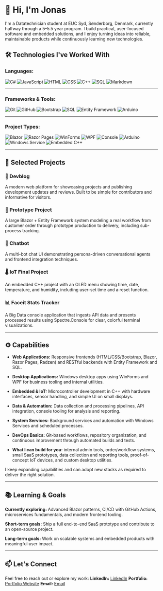 # 👋 Hi, I'm Jonas

I'm a Datatechnician student at EUC Syd, Sønderborg, Denmark, currently halfway through a 5–5.5 year program. I build practical, user-focused software and embedded solutions, and I enjoy turning ideas into reliable, maintainable products while continuously learning new technologies.

## 🛠️ Technologies I've Worked With
### **Languages:**

![C#](https://img.shields.io/badge/C%23-8A2BE2?logo=csharp&logoColor=purple&style=plastic)
![JavaScript](https://img.shields.io/badge/JAVASCRIPT-yellow?logo=javascript&logoColor=black&style=plastic)
![HTML](https://img.shields.io/badge/HTML5-orange?logo=html5&logoColor=white&style=plastic)
![CSS](https://img.shields.io/badge/CSS-black?logo=css&logoColor=lightblue&style=plastic)
![C++](https://img.shields.io/badge/C++-blue?logo=cplusplus&logoColor=white&style=plastic)
![SQL](https://img.shields.io/badge/SQL-orange?logo=sqlite&logoColor=white&style=plastic)
![Markdown](https://img.shields.io/badge/MARKDOWN-white?logo=markdown&logoColor=black&style=plastic)

---
### **Frameworks & Tools:**

![Git](https://img.shields.io/badge/GIT-orange?logo=git&logoColor=white&style=plastic)
![GitHub](https://img.shields.io/badge/GITHUB-black?logo=github&logoColor=white&style=plastic)
![Bootstrap](https://img.shields.io/badge/BOOTSTRAP-purple?logo=bootstrap&logoColor=white&style=plastic)
![SQL](https://img.shields.io/badge/SQL-orange?logo=mysql&logoColor=blue&style=plastic)
![Entity Framework](https://img.shields.io/badge/ENTITY%20FRAMEWORK-white?logo=dotnet&logoColor=purple&style=plastic)
![Arduino](https://img.shields.io/badge/ARDUINO-turquoise?logo=arduino&logoColor=white&style=plastic)

---
### **Project Types:**

![Blazor](https://img.shields.io/badge/Blazor-.NET-512BD4?logo=dotnet&logoColor=white&style=flat)
![Razor Pages](https://img.shields.io/badge/Razor%20Pages-.NET-007ACC?logo=dotnet&logoColor=white&style=flat)
![WinForms](https://img.shields.io/badge/WinForms-.NET-0078D7?logo=windows&logoColor=white&style=flat)
![WPF](https://img.shields.io/badge/WPF-.NET-512BD4?logo=.net&logoColor=white&style=flat)
![Console](https://img.shields.io/badge/Console-App-333333?logo=terminal&logoColor=white&style=flat)
![Arduino](https://img.shields.io/badge/Arduino-IoT-00979D?logo=arduino&logoColor=white&style=flat)
![Windows Service](https://img.shields.io/badge/Windows%20Service-Service-0078D7?logo=windows&logoColor=white&style=flat)
![Embedded C++](https://img.shields.io/badge/Embedded-C%2B%2B-00599C?logo=cplusplus&logoColor=white&style=flat)

---

## 🚀 Selected Projects

### 📘 Devblog
A modern web platform for showcasing projects and publishing development updates and reviews. Built to be simple for contributors and informative for visitors.

### 🧪 Prototype Project
A large Blazor + Entity Framework system modeling a real workflow from customer order through prototype production to delivery, including sub-process tracking.

### 🤖 Chatbot
A multi-bot chat UI demonstrating persona-driven conversational agents and frontend integration techniques.

### 🌡️ IoT Final Project
An embedded C++ project with an OLED menu showing time, date, temperature, and humidity, including user-set time and a reset function.

### 📊 Faceit Stats Tracker
A Big Data console application that ingests API data and presents processed results using Spectre.Console for clear, colorful terminal visualizations.

---

## ⚙️ Capabilities

- **Web Applications:** Responsive frontends (HTML/CSS/Bootstrap, Blazor, Razor Pages, Radzen) and RESTful backends with Entity Framework and SQL.

- **Desktop Applications:** Windows desktop apps using WinForms and WPF for business tooling and internal utilities.

- **Embedded & IoT:** Microcontroller development in C++ with hardware interfaces, sensor handling, and simple UI on small displays.

- **Data & Automation:** Data collection and processing pipelines, API integration, console tooling for analysis and reporting.

- **System Services:** Background services and automation with Windows Services and scheduled processes.

- **DevOps Basics:** Git-based workflows, repository organization, and continuous improvement through automated builds and tests.

- **What I can build for you:** internal admin tools, order/workflow systems, small SaaS prototypes, data collection and reporting tools, proof-of-concept IoT devices, and custom desktop utilities.

I keep expanding capabilities and can adopt new stacks as required to deliver the right solution.

---

## 📚 Learning & Goals

**Currently exploring:** Advanced Blazor patterns, CI/CD with GitHub Actions, microservices fundamentals, and modern frontend tooling.

**Short-term goals:** Ship a full end-to-end SaaS prototype and contribute to an open-source project.

**Long-term goals:** Work on scalable systems and embedded products with meaningful user impact.

---

## 📫 Let's Connect
Feel free to reach out or explore my work:
**LinkedIn:** [LinkedIn](#)
**Portfolio:** [Portfolio Website](#)
**Email:** [Email](mailto:jonasfpetersen1@gmail.com)
